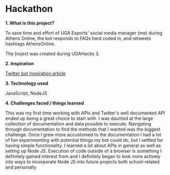 # Hackathon


<b>1. What is this project?</b>

To save time and effort of UGA Esports' social media manager (me) during Athens Online, the bot responds to FAQs hard coded in, and retweets hashtags AthensOnline.

The [roject was created during UGAHacks 3. 


<b>2. Inspiration</b>

<a href="https://learn.g2.com/how-to-make-a-twitter-bot">Twitter bot inspiration article</a>


<b>3. Technology used</b>

JavaScript, NodeJS


<b>4. Challenges faced / things learned</b>

This was my first time working with APIs and Twitter's well documented API ended up being a great choice to start with.
I was daunted at the large collection of documentation and data possible to execute. Navigating through documentation to find the methods that I wanted was the biggest challenge.
Once I grew more accustomed to the documentation I had a lot of fun experimenting with potential things my bot could do, but I settled for having simple functionality.
I learned a lot about APIs in general as well as setting up Node JS. Execution of code outside of a browser is something I definitely gained interest from and I definitely began to look more actively into ways to incorporate Node JS into future projects both school-related and personally
